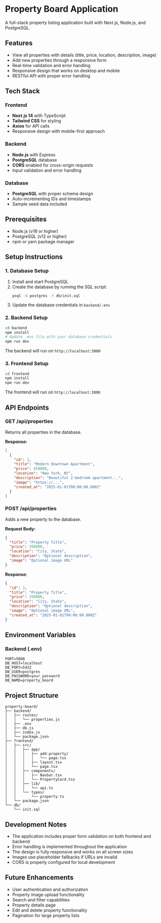 # Property Board Application

A full-stack property listing application built with Next.js, Node.js, and PostgreSQL.

## Features

- View all properties with details (title, price, location, description, image)
- Add new properties through a responsive form
- Real-time validation and error handling
- Responsive design that works on desktop and mobile
- RESTful API with proper error handling

## Tech Stack

### Frontend

- **Next.js 14** with TypeScript
- **Tailwind CSS** for styling
- **Axios** for API calls
- Responsive design with mobile-first approach

### Backend

- **Node.js** with Express
- **PostgreSQL** database
- **CORS** enabled for cross-origin requests
- Input validation and error handling

### Database

- **PostgreSQL** with proper schema design
- Auto-incrementing IDs and timestamps
- Sample seed data included

## Prerequisites

- Node.js (v18 or higher)
- PostgreSQL (v12 or higher)
- npm or yarn package manager

## Setup Instructions

### 1. Database Setup

1. Install and start PostgreSQL
2. Create the database by running the SQL script:
   ```bash
   psql -U postgres -f db/init.sql
   ```
3. Update the database credentials in `backend/.env`

### 2. Backend Setup

```bash
cd backend
npm install
# Update .env file with your database credentials
npm run dev
```

The backend will run on `http://localhost:5000`

### 3. Frontend Setup

```bash
cd frontend
npm install
npm run dev
```

The frontend will run on `http://localhost:3000`

## API Endpoints

### GET /api/properties

Returns all properties in the database.

**Response:**

```json
[
  {
    "id": 1,
    "title": "Modern Downtown Apartment",
    "price": 450000,
    "location": "New York, NY",
    "description": "Beautiful 2-bedroom apartment...",
    "image": "https://...",
    "created_at": "2025-01-01T00:00:00.000Z"
  }
]
```

### POST /api/properties

Adds a new property to the database.

**Request Body:**

```json
{
  "title": "Property Title",
  "price": 350000,
  "location": "City, State",
  "description": "Optional description",
  "image": "Optional image URL"
}
```

**Response:**

```json
{
  "id": 3,
  "title": "Property Title",
  "price": 350000,
  "location": "City, State",
  "description": "Optional description",
  "image": "Optional image URL",
  "created_at": "2025-01-01T00:00:00.000Z"
}
```

## Environment Variables

### Backend (.env)

```
PORT=5000
DB_HOST=localhost
DB_PORT=5432
DB_USER=postgres
DB_PASSWORD=your_password
DB_NAME=property_board
```

## Project Structure

```
property-board/
├── backend/
│   ├── routes/
│   │   └── properties.js
│   ├── .env
│   ├── db.js
│   ├── index.js
│   └── package.json
├── frontend/
│   ├── src/
│   │   ├── app/
│   │   │   ├── add-property/
│   │   │   │   └── page.tsx
│   │   │   ├── layout.tsx
│   │   │   └── page.tsx
│   │   ├── components/
│   │   │   ├── Navbar.tsx
│   │   │   └── PropertyCard.tsx
│   │   ├── lib/
│   │   │   └── api.ts
│   │   └── types/
│   │       └── property.ts
│   └── package.json
└── db/
    └── init.sql
```

## Development Notes

- The application includes proper form validation on both frontend and backend
- Error handling is implemented throughout the application
- The design is fully responsive and works on all screen sizes
- Images use placeholder fallbacks if URLs are invalid
- CORS is properly configured for local development

## Future Enhancements

- User authentication and authorization
- Property image upload functionality
- Search and filter capabilities
- Property details page
- Edit and delete property functionality
- Pagination for large property lists
